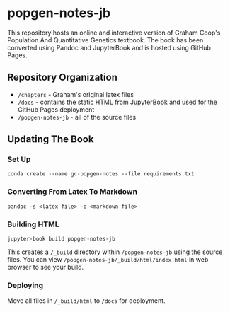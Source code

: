 # popgen-notes-jb

This repository hosts an online and interactive version of Graham Coop's Population And Quantitative Genetics textbook. The book has been converted using Pandoc and JupyterBook and is hosted using GitHub Pages. 

## Repository Organization

- `/chapters` - Graham's original latex files
- `/docs` - contains the static HTML from JupyterBook and used for the GitHub Pages deployment
- `/popgen-notes-jb` - all of the source files

## Updating The Book

### Set Up

`conda create --name gc-popgen-notes --file requirements.txt`

### Converting From Latex To Markdown

`pandoc -s <latex file> -o <markdown file>`

### Building HTML

`jupyter-book build popgen-notes-jb`

This creates a `/_build` directory within `/popgen-notes-jb` using the source files. You can view `/popgen-notes-jb/_build/html/index.html` in web browser to see your build.

### Deploying

Move all files in `/_build/html` to `/docs` for deployment.
